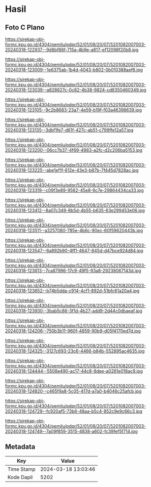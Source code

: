# Hasil

## Foto C Plano

https://sirekap-obj-formc.kpu.go.id/4304/pemilu/pdpr/52/01/08/20/07/5201082007003-20240318-122937--9d8bf88f-715a-4b9e-a817-ef12098f20b8.jpg

https://sirekap-obj-formc.kpu.go.id/4304/pemilu/pdpr/52/01/08/20/07/5201082007003-20240318-123009--1e6375ab-1b4d-4043-b802-0b010388aef6.jpg

https://sirekap-obj-formc.kpu.go.id/4304/pemilu/pdpr/52/01/08/20/07/5201082007003-20240318-123039--a828627c-0c82-4b38-9824-cd8350460349.jpg

https://sirekap-obj-formc.kpu.go.id/4304/pemilu/pdpr/52/01/08/20/07/5201082007003-20240318-123105--9c2b8683-23a7-4e59-b19f-f03a46398639.jpg

https://sirekap-obj-formc.kpu.go.id/4304/pemilu/pdpr/52/01/08/20/07/5201082007003-20240318-123135--3dbf1fe7-d61f-427c-ab51-c799ffe12a57.jpg

https://sirekap-obj-formc.kpu.go.id/4304/pemilu/pdpr/52/01/08/20/07/5201082007003-20240318-123200--06cc7b37-4f69-4983-a2fc-d2c206ba5153.jpg

https://sirekap-obj-formc.kpu.go.id/4304/pemilu/pdpr/52/01/08/20/07/5201082007003-20240318-123225--abe1ef1f-612e-43e3-b87b-7f445d7828ac.jpg

https://sirekap-obj-formc.kpu.go.id/4304/pemilu/pdpr/52/01/08/20/07/5201082007003-20240318-123319--c09f3e89-9562-45e8-9c7e-29864434ca33.jpg

https://sirekap-obj-formc.kpu.go.id/4304/pemilu/pdpr/52/01/08/20/07/5201082007003-20240318-123412--8a07c349-8b5d-4b55-b635-63e299453e06.jpg

https://sirekap-obj-formc.kpu.go.id/4304/pemilu/pdpr/52/01/08/20/07/5201082007003-20240318-123511--a3257080-785e-4b6c-90ec-60f59620443b.jpg

https://sirekap-obj-formc.kpu.go.id/4304/pemilu/pdpr/52/01/08/20/07/5201082007003-20240318-123547--6a892b90-4ff1-4647-845d-d47bce924d84.jpg

https://sirekap-obj-formc.kpu.go.id/4304/pemilu/pdpr/52/01/08/20/07/5201082007003-20240318-123613--7ca87996-17c9-49f5-93a8-29238067143d.jpg

https://sirekap-obj-formc.kpu.go.id/4304/pemilu/pdpr/52/01/08/20/07/5201082007003-20240318-123652--b74b5dda-c914-4cf1-892d-51bfc61a20a4.jpg

https://sirekap-obj-formc.kpu.go.id/4304/pemilu/pdpr/52/01/08/20/07/5201082007003-20240318-123930--3bab5c86-3f1d-4b27-add9-2d44c0dbaeaf.jpg

https://sirekap-obj-formc.kpu.go.id/4304/pemilu/pdpr/52/01/08/20/07/5201082007003-20240318-124206--750b3b11-960f-4859-90b9-d05f4170ed7d.jpg

https://sirekap-obj-formc.kpu.go.id/4304/pemilu/pdpr/52/01/08/20/07/5201082007003-20240318-124325--3127c693-23c6-4466-b84b-552895ac4635.jpg

https://sirekap-obj-formc.kpu.go.id/4304/pemilu/pdpr/52/01/08/20/07/5201082007003-20240318-124444--5508e490-ac17-44c8-8dee-a0281e018ac9.jpg

https://sirekap-obj-formc.kpu.go.id/4304/pemilu/pdpr/52/01/08/20/07/5201082007003-20240318-124820--c465f9a8-5c05-417d-a7a0-b4046c25afcb.jpg

https://sirekap-obj-formc.kpu.go.id/4304/pemilu/pdpr/52/01/08/20/07/5201082007003-20240318-124729--fc920af5-73b6-48aa-b5c4-852c9e9c66c3.jpg

https://sirekap-obj-formc.kpu.go.id/4304/pemilu/pdpr/52/01/08/20/07/5201082007003-20240318-124749--7a09f859-3515-4838-a602-fc39fef5f714.jpg


## Metadata

| Key        | Value               |
| ---------- | ------------------- |
| Time Stamp | 2024-03-18 13:03:46 |
| Kode Dapil | 5202                |



